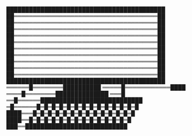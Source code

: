 ██████████████████████████████████████████
██══════════════════════════════════════██
██══════════════════════════════════════██
██══════════════════════════════════════██
██══════════════════════════════════════██
██══════════════════════════════════════██
██══════════════════════════════════════██
██══════════════════════════════════════██
██══════════════════════════════════════██
██══════════════════════════════════════██
██══════════════════════════════════════██
██████████████████████████████████████████
══════█════════██████████
═════█════════════████
════█════════██████████████
═══█
══█══════███████████████████████████
═█══════█═█═█═█═█═█═█═█═█═█═█═█═█═█
████═══█═█═█═█═█═█═█═█═█═█═█═█═█═█
████══█═█═█═█═█═█═█═█═█═█═█═█═█═█
███══███████████████████████████
